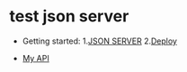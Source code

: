 # test json server

- Getting started:
  1.[JSON SERVER](https://github.com/typicode/json-server)
  2.[Deploy](https://my-json-server.typicode.com/)

- [My API](https://my-json-server.typicode.com/Panupong1234/test_json_to_restAPI)

